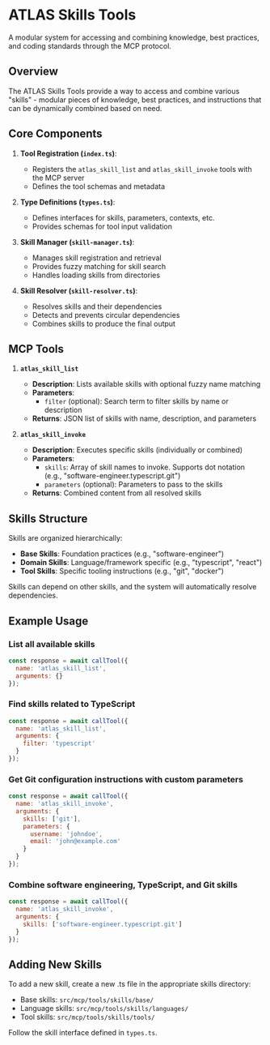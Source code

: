 # ATLAS Skills Tools

A modular system for accessing and combining knowledge, best practices, and coding standards through the MCP protocol.

## Overview

The ATLAS Skills Tools provide a way to access and combine various "skills" - modular pieces of knowledge, best practices, and instructions that can be dynamically combined based on need.

## Core Components

1. **Tool Registration (`index.ts`)**: 
   - Registers the `atlas_skill_list` and `atlas_skill_invoke` tools with the MCP server
   - Defines the tool schemas and metadata

2. **Type Definitions (`types.ts`)**: 
   - Defines interfaces for skills, parameters, contexts, etc.
   - Provides schemas for tool input validation

3. **Skill Manager (`skill-manager.ts`)**: 
   - Manages skill registration and retrieval
   - Provides fuzzy matching for skill search
   - Handles loading skills from directories

4. **Skill Resolver (`skill-resolver.ts`)**: 
   - Resolves skills and their dependencies
   - Detects and prevents circular dependencies
   - Combines skills to produce the final output

## MCP Tools

1. **`atlas_skill_list`**
   - **Description**: Lists available skills with optional fuzzy name matching
   - **Parameters**:
     - `filter` (optional): Search term to filter skills by name or description
   - **Returns**: JSON list of skills with name, description, and parameters

2. **`atlas_skill_invoke`**
   - **Description**: Executes specific skills (individually or combined)
   - **Parameters**:
     - `skills`: Array of skill names to invoke. Supports dot notation (e.g., "software-engineer.typescript.git")
     - `parameters` (optional): Parameters to pass to the skills
   - **Returns**: Combined content from all resolved skills

## Skills Structure

Skills are organized hierarchically:
- **Base Skills**: Foundation practices (e.g., "software-engineer")
- **Domain Skills**: Language/framework specific (e.g., "typescript", "react") 
- **Tool Skills**: Specific tooling instructions (e.g., "git", "docker")

Skills can depend on other skills, and the system will automatically resolve dependencies.

## Example Usage

### List all available skills
```javascript
const response = await callTool({
  name: 'atlas_skill_list',
  arguments: {}
});
```

### Find skills related to TypeScript
```javascript
const response = await callTool({
  name: 'atlas_skill_list',
  arguments: {
    filter: 'typescript'
  }
});
```

### Get Git configuration instructions with custom parameters
```javascript
const response = await callTool({
  name: 'atlas_skill_invoke',
  arguments: {
    skills: ['git'],
    parameters: {
      username: 'johndoe',
      email: 'john@example.com'
    }
  }
});
```

### Combine software engineering, TypeScript, and Git skills
```javascript
const response = await callTool({
  name: 'atlas_skill_invoke',
  arguments: {
    skills: ['software-engineer.typescript.git']
  }
});
```

## Adding New Skills

To add a new skill, create a new .ts file in the appropriate skills directory:
- Base skills: `src/mcp/tools/skills/base/`
- Language skills: `src/mcp/tools/skills/languages/`
- Tool skills: `src/mcp/tools/skills/tools/`

Follow the skill interface defined in `types.ts`.